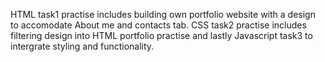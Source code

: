 HTML task1 practise includes building own portfolio website with a design to accomodate About me and contacts tab. CSS task2 practise includes filtering design into HTML portfolio practise and lastly Javascript task3 to intergrate styling and functionality.
